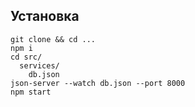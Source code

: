 ## Установка

```
git clone && cd ...
npm i
cd src/
  services/
    db.json
json-server --watch db.json --port 8000
npm start
```
